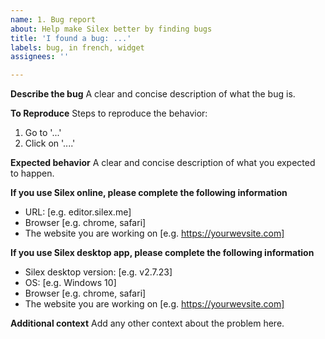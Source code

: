 ```yaml
---
name: 1. Bug report
about: Help make Silex better by finding bugs
title: 'I found a bug: ...'
labels: bug, in french, widget
assignees: ''

---
```


**Describe the bug**
A clear and concise description of what the bug is.

**To Reproduce**
Steps to reproduce the behavior:
1. Go to '...'
2. Click on '....'

**Expected behavior**
A clear and concise description of what you expected to happen.

**If you use Silex online, please complete the following information**
 - URL: [e.g. editor.silex.me]
 - Browser [e.g. chrome, safari]
 - The website you are working on [e.g. https://yourwevsite.com]

**If you use Silex desktop app, please complete the following information**
 - Silex desktop version: [e.g. v2.7.23]
 - OS: [e.g. Windows 10]
 - Browser [e.g. chrome, safari]
  - The website you are working on [e.g. https://yourwevsite.com]

**Additional context**
Add any other context about the problem here.
